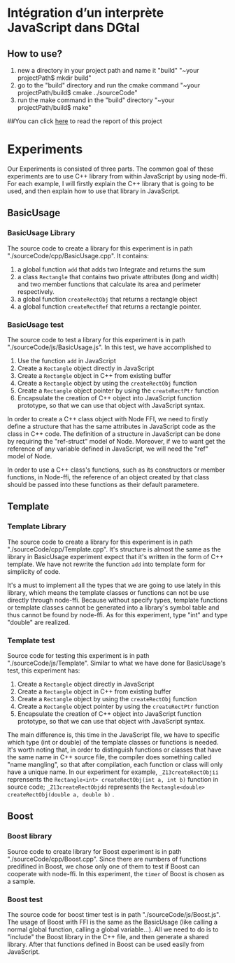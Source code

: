 # Intégration d’un interprète JavaScript dans DGtal
## How to use?
1. new a directory in your project path and name it "build" "~your projectPath$ mkdir build"
2. go to the "build" directory and run the cmake command "~your projectPath/build$ cmake ../sourceCode"
3. run the make command in the "build" directory "~your projectPath/build$ make"

##You can click [here](https://www.sharelatex.com/project/58340f92c0f0db5876a1a377) to read the report of this project


# Experiments
Our Experiments is consisted of three parts. The common goal of these experiments are to use C++ library from within JavaScript by using node-ffi. For each example, I will firstly explain the C++ library that is going to be used, and then explain how to use that library in JavaScript.

## BasicUsage

### BasicUsage Library
The source code to create a library for this experiment is in path "./sourceCode/cpp/BasicUsage.cpp". It contains:

1. a global function `add` that adds two Integrate and returns the sum 
2. a class `Rectangle` that contains two private attributes (long and width) and two member functions that calculate its area and perimeter respectively. 
3. a global function `createRectObj` that returns a rectangle object
4. a global function `createRectRef` that returns a rectangle pointer. 

### BasicUsage test
The source code to test a library for this experiment is in path "./sourceCode/js/BasicUsage.js".
In this test, we have accomplished to 

1. Use the function `add` in JavaScript
2. Create a `Rectangle` object directly in JavaScript 
3. Create a `Rectangle` object in C++ from existing buffer
4. Create a `Rectangle` object by using the `createRectObj` function 
5. Create a `Rectangle` object pointer by using the `createRectPtr` function 
6. Encapsulate the creation of C++ object into JavaScript function prototype, so that we can use that object with JavaScript syntax.

In order to create a C++ class object with Node FFI, we need to firstly define a structure that has the same attributes in JavaScript code as the class in C++ code. The definition of a structure in JavaScript can be done by requiring the "ref-struct" model of Node. Moreover, if we to want get the reference of any variable defined in JavaScript, we will need the "ref" model of Node. 

In order to use a C++ class's functions, such as its constructors or member functions, in Node-ffi, the reference of an object created by that class should be passed into these functions as their default parametere. 
	

## Template
### Template Library
The source code to create a library for this experiment is in path "./sourceCode/cpp/Template.cpp". It's structure is almost the same as the library in BasicUsage experiment expect that it's written in the form of C++ template. We have not rewrite the function `add` into template form for simplicity of code.

It's a must to implement all the types that we are going to use lately in this library, which means the template classes or functions can not be use directly through node-ffi. Because without specify types, template functions or template classes cannot be generated into a library's symbol table and thus cannot be found by node-ffi. As for this experiment, type "int" and type "double" are realized.

 
### Template test  
Source code for testing this experiment is in path "./sourceCode/js/Template".
Similar to what we have done for BasicUsage's test, this experiment has:

1. Create a `Rectangle` object directly in JavaScript 
2. Create a `Rectangle` object in C++ from existing buffer
3. Create a `Rectangle` object by using the `createRectObj` function 
4. Create a `Rectangle` object pointer by using the `createRectPtr` function 
5. Encapsulate the creation of C++ object into JavaScript function prototype, so that we can use that object with JavaScript syntax.

The main difference is, this time in the JavaScript file, we have to specific which type (int or double) of the template classes or functions is needed. It's worth noting that, in order to distinguish functions or classes that have the same name in C++ source file, the compiler does  something called "name mangling", so that after compilation, each function or class will only have a unique name. In our experiment for example, `_Z13createRectObjii` reprensents the `Rectangle<int> createRectObj(int a, int b)` function in source code; `_Z13createRectObjdd` represents the `Rectangle<double> createRectObj(double a, double b)` .

## Boost
### Boost library
Source code to create library for Boost experiment is in path "./sourceCode/cpp/Boost.cpp".
Since there are numbers of functions predifined in Boost, we chose only one of them to test if Boost can cooperate with node-ffi. In this experiment, the `timer` of Boost is chosen as a sample.  

### Boost test
The source code for boost timer test is in path "./sourceCode/js/Boost.js". The usage of Boost with FFI is the same as the BasicUsage (like calling a normal global function, calling a global variable...). All we need to do is to "include" the Boost library in the C++ file, and then generate a shared library. After that functions defined in Boost can be used easily from JavaScript. 


